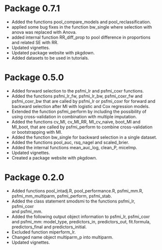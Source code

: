 # Package 0.7.1

* Added the functions pool_compare_models and pool_reclassification.
* applied some bug fixes in the function bw_single where selection with anova
was replaced with Anova.
* added internal function RR_diff_prop to pool difference in proportions and
related SE with RR.
* Updated vignettes.
* Updated  package website with pkgdown.
* Added datasets to be used in tutorials.

# Package 0.5.0

* Added forward selection to the psfmi_lr and psfmi_coxr functions.
* Added the functions psfmi_lr_fw, psfmi_lr_bw, psfmi_coxr_fw and 
  psfmi_coxr_bw that are called by psfmi_lr or psfmi_coxr for 
  forward and backward selection after MI with logistic and Cox 
  regression models.
* Extended the function psfmi_perform by including the possibility 
  of using cross-validation in combination with multiple imputation.
* Added the functions cv_MI, cv_MI_RR, MI_cv_naive, boot_MI and MI_boot,
  that are called by psfmi_perform to combine cross-validation 
  or bootstrapping with MI.  
* Added the function bw_single for backward selection in a single
  dataset.
* Added the functions pool_auc, rsq_nagel and scaled_brier.
* Added the internal functions mean_auc_log, clean_P, miceImp.
* Updated vignettes.
* Created a package website with pkgdown.

# Package 0.2.0

* Added functions pool_intadj.R, pool_performance.R, psfmi_mm.R,
 psfmi_mm_multiparm, psfmi_perform, psfmi_stab.
* Added the class statement smodsmi to the functions psfmi_lr, psfmi_coxr  
 and psfmi_mm.
* Added the following output object information to psfmi_lr, psfmi_coxr  
 and psfmi_mm: model_type, predictors_in, predictors_out, fit.formula, 
 predictors_final and predictors_initial.
* Excluded function miperform_lr.
* Changed name object multiparm_p into multiparm.
* Updated vignettes. 
